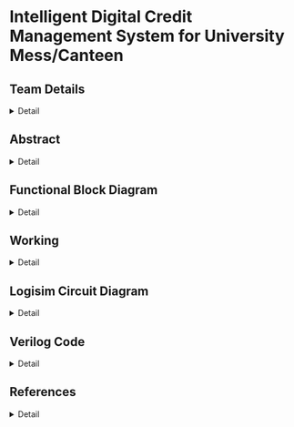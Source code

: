 # Intelligent Digital Credit Management System for University Mess/Canteen

<!-- First Section -->
## Team Details
<details>
  <summary>Detail</summary>

  > Semester: 3rd Sem B. Tech. CSE

  > Section: S2

  > Team ID: T18

  > Member-1: Shanthi Alluri, 241CS206, alurishanthi.241cs206@nitk.edu.in

  > Member-2: Deekshitha Gowda, 241CS224, deekshithaum.241cs224@nitk.edu.in

  > Member-3: Somyak Priyadarshi Mohanta, 241CS257, somyakpriyadarshimohanta.241cs257@nitk.edu.in
</details>

<!-- Second Section -->
## Abstract
<details>
  <summary>Detail</summary>
  
  <p><strong>1. Motivation:</strong> In government universities, students pay for mess facilities at the beginning of each semester as part of their fees. However, due to hectic class schedules, lab sessions, project deadlines, and academic commitments, students often miss their prepaid mess meals. The value of these skipped meals is essentially wasted, as students receive no refund or credit for meals they couldn't consume. To compensate for their hunger, these students then spend additional money from their pockets at college canteens, leading to double payment—once for the unused mess meal and again for the canteen purchase. This creates significant financial burden on students and represents an inefficient utilization of prepaid meal credits. Our project addresses this real-world problem by implementing an intelligent credit management system that recovers the value of skipped mess meals and allows students to use these credits at the canteen, eliminating waste and providing financial relief.</p>

  <p><strong>2. Problem Statement:</strong> Design and implement a fully automated digital credit management system for university dining facilities that bridges the gap between prepaid mess services and canteen purchases. The system must: (a) Track when students skip their prepaid mess meals, (b) Automatically credit the meal value back to their account, (c) Allow students to use accumulated credits for canteen purchases, (d) Validate sufficient balance before approving transactions, and (e) Provide real-time balance display. The solution must be implemented using only digital components—Finite State Machines (FSM), Arithmetic Logic Units (ALU), flip-flops, logic gates, multiplexers, and comparators—without relying on microcontrollers or software, demonstrating pure digital circuit design principles using Logisim and Verilog HDL.</p>

  <p><strong>3. Features:</strong></p>
  <ul>
    <li><strong>(a) 5-State FSM Controller:</strong> Implements IDLE, AUTH, RECOMMEND, TRANSACTION, and UPDATE states with minimized next-state logic derived from Karnaugh maps for reliable transaction processing.</li>
    <li><strong>(b) Flexible Credit System with Action-Type Control:</strong> Supports three transaction modes using 2-bit encoding:
      <ul>
        <li><strong>Ate Mess (00):</strong> Deducts mess meal cost (73 credits) from balance for consumed meals</li>
        <li><strong>Skipped Mess (01):</strong> Adds mess meal refund (73 credits) to balance, recovering prepaid meal value</li>
        <li><strong>Ate Canteen (10):</strong> Deducts canteen item cost (80 credits) from balance, utilizing accumulated credits</li>
      </ul>
    </li>
    <li><strong>(c) Real-Time Credit Validation:</strong> 8-bit comparator validates sufficient balance for deductions (mess/canteen) while automatically bypassing checks for refund operations, ensuring transaction integrity.</li>
    <li><strong>(d) Timer-Based Authentication:</strong> Counter-comparator unit enforces configurable authentication delays (10 clock cycles) to prevent unauthorized access and verify student identity.</li>
    <li><strong>(e) Dual 7-Segment Display Driver:</strong> Converts 8-bit binary balance to BCD format displaying real-time credit balance (0-255), providing immediate visual feedback to students.</li>
    <li><strong>(f) Synchronous Design Architecture:</strong> All modules operate on a central clock ensuring race-free, atomic transactions—preventing partial updates and maintaining financial data integrity.</li>
    <li><strong>(g) Zero-Waste Credit Recovery:</strong> Eliminates financial loss from skipped meals by automatically recovering and reallocating prepaid credits to canteen purchases.</li>
  </ul>
</details>

<!-- Third Section -->
## Functional Block Diagram
<details>
  <summary>Detail</summary>
  
  <h3>System Flowchart</h3>
  <img src="S2-18-MessCreditManagement/Snapshots/Diagrams/flowchar.drawio.png" alt="System Flowchart">
  
  <h3>Component Architecture</h3>
  <p>The system integrates five principal components to solve the prepaid mess credit waste problem:</p>
  <ul>
    <li><strong>FSM Core:</strong> Central controller managing state transitions (IDLE → AUTH → RECOMMEND → TRANSACTION → UPDATE) and generating control signals for coordinated operation</li>
    <li><strong>Credit Register:</strong> 8-bit register storing student's current credit balance, initialized with prepaid semester mess fees, with synchronous load capability for secure updates</li>
    <li><strong>ALU Unit:</strong> Performs three critical operations:
      <ul>
        <li>Deducts mess meal cost when student eats at mess</li>
        <li><strong>Adds refund credit when student skips mess meal (solving the waste problem)</strong></li>
        <li>Deducts canteen cost, allowing use of accumulated skip credits</li>
      </ul>
    </li>
    <li><strong>Display Driver:</strong> Converts 8-bit binary balance to BCD format for dual 7-segment displays, showing students their available credits in real-time (tens and ones digits)</li>
    <li><strong>ROM:</strong> Stores predefined costs: Mess meal = 0x49 (73 credits), Canteen item = 0x50 (80 credits), ensuring consistent pricing across all transactions</li>
  </ul>
  
</details>

<!-- Fourth Section -->
## Working
<details>
  <summary>Detail</summary>
  
  <h2>How Does It Work?</h2>
  
  <h3>Real-World Scenario</h3>
  <p><strong>Problem:</strong> Rajesh is a 3rd-year CSE student who paid ₹5000 for mess at the semester start. Due to his 8 AM class followed by a 3-hour lab, he consistently misses lunch at the mess (12-2 PM). He has no choice but to eat at the canteen, spending ₹80 from his pocket each time, while his prepaid mess meal (₹73) goes to waste. Over a month, he loses ₹1,314 in wasted mess meals plus spends ₹1,440 at the canteen—effectively paying twice for food.</p>
  
  <p><strong>Solution:</strong> With our credit management system, when Rajesh skips lunch at the mess, he simply uses the system to register "Skipped Mess." The system automatically credits ₹73 back to his account. Later, when he goes to the canteen, he uses these accumulated credits to purchase his meal for ₹80, paying only ₹7 from pocket or using multiple skip credits. Zero waste, maximum savings!</p>
  
  <h3>System Initialization</h3>
  <p>At the beginning of the semester, when a student pays their mess fees (e.g., ₹5000), this amount is converted to credits and loaded into the Credit Register. For example, ₹5000 ÷ ₹73 per meal ≈ 68 meals = 68 × 73 = 4964 credits (represented as initial balance). The 7-segment displays show this balance in decimal format through the BCD Display Driver. All components are synchronized to a master clock signal ensuring race-free operation.</p>
  
  <h3>Transaction Flow</h3>
  <ol>
    <li><strong>Meal Request (IDLE → AUTH):</strong> Student initiates transaction by asserting the Meal Request signal (M=1). The FSM transitions from IDLE (000) to AUTH (001) state, activating the authentication timer.</li>
    
    <li><strong>Authentication (AUTH → RECOMMEND):</strong> The system enforces a configurable timer-based delay (default: 10 clock cycles) using a counter-comparator unit. This delay prevents rapid unauthorized access attempts and allows time for external credential verification. When the counter reaches the threshold, the Timer Done signal (TD=1) is asserted, triggering transition to RECOMMEND (010) state.</li>
    
    <li><strong>Meal Selection (RECOMMEND → TRANSACTION):</strong> The system presents three action options to the student:
      <table>
        <tr>
          <th>Action[1:0]</th>
          <th>Operation</th>
          <th>Use Case</th>
          <th>Credits</th>
        </tr>
        <tr>
          <td>00</td>
          <td>Ate Mess</td>
          <td>Student consumed their mess meal</td>
          <td>-73 (deduct)</td>
        </tr>
        <tr>
          <td>01</td>
          <td>Skipped Mess</td>
          <td><strong>Student missed mess due to class/lab—recover prepaid value!</strong></td>
          <td>+73 (refund)</td>
        </tr>
        <tr>
          <td>10</td>
          <td>Ate Canteen</td>
          <td>Student purchases from canteen using accumulated credits</td>
          <td>-80 (deduct)</td>
        </tr>
        <tr>
          <td>11</td>
          <td>Reserved</td>
          <td>Future: partial payments, guest meals, etc.</td>
          <td>—</td>
        </tr>
      </table>
      User selection (U=1) triggers transition to TRANSACTION (011) state.
    </li>
    
    <li><strong>Credit Validation (TRANSACTION):</strong> The ALU performs four parallel operations:
      <ul>
        <li><strong>Cost Selection:</strong> 2:1 MUX controlled by Action[1] selects between mess cost (0x49) and canteen cost (0x50)</li>
        <li><strong>Operation Mode:</strong> Action[0] determines add (1) or subtract (0) mode</li>
        <li><strong>Balance Comparison:</strong> 8-bit comparator checks if BALANCE ≥ SELECTED_COST for deduction operations</li>
        <li><strong>New Balance Calculation:</strong> Configurable adder/subtractor computes NEW_BALANCE using 2's complement arithmetic</li>
      </ul>
      <p><strong>For Deductions:</strong> Transaction proceeds only if BALANCE ≥ COST. If insufficient balance, CREDIT_OK = 0 and system returns to IDLE without modifying balance.</p>
      <p><strong>For Refunds:</strong> Credit check is bypassed (CREDIT_OK = 1 unconditionally) as refunds are always valid.</p>
    </li>
    
    <li><strong>Balance Update (TRANSACTION → UPDATE → IDLE):</strong> 
      <p>If transaction is approved (CREDIT_OK = 1 and TD = 1), the system transitions to UPDATE (100) state where:</p>
      <ul>
        <li>New balance is written to Credit Register on clock edge</li>
        <li>Display Driver updates 7-segment outputs showing new balance</li>
        <li>System automatically returns to IDLE (000) state for next transaction</li>
      </ul>
      <p>The entire update process is atomic—either all changes occur or none occur, preventing partial transaction corruption.</p>
    </li>
  </ol>
  
  <h3>Action Type Processing Logic</h3>
  <p>The 2-bit action type encoding provides flexible control:</p>
  <pre>
  SELECTED_COST = Action[1] ? 0x50 : 0x49
  ADD_SUB_CTRL  = Action[0]
  CREDIT_OK     = Action[0] ? 1 : (BALANCE >= SELECTED_COST)
  NEW_BALANCE   = Action[0] ? (BALANCE + COST) : (BALANCE - COST)
  </pre>
  
  <h2>Functional State Transition Table</h2>
  
  <table>
    <thead>
      <tr>
        <th>Current State</th>
        <th>M</th>
        <th>U</th>
        <th>TD</th>
        <th>Next State</th>
        <th>Description</th>
      </tr>
    </thead>
    <tbody>
      <tr>
        <td>IDLE (000)</td>
        <td>0</td>
        <td>X</td>
        <td>X</td>
        <td>IDLE (000)</td>
        <td>Waiting for meal request</td>
      </tr>
      <tr>
        <td>IDLE (000)</td>
        <td>1</td>
        <td>X</td>
        <td>X</td>
        <td>AUTH (001)</td>
        <td>Start authentication</td>
      </tr>
      <tr>
        <td>AUTH (001)</td>
        <td>X</td>
        <td>X</td>
        <td>0</td>
        <td>AUTH (001)</td>
        <td>Authentication in progress</td>
      </tr>
      <tr>
        <td>AUTH (001)</td>
        <td>X</td>
        <td>X</td>
        <td>1</td>
        <td>RECOMMEND (010)</td>
        <td>Authentication complete</td>
      </tr>
      <tr>
        <td>RECOMMEND (010)</td>
        <td>X</td>
        <td>0</td>
        <td>X</td>
        <td>RECOMMEND (010)</td>
        <td>Waiting for user selection</td>
      </tr>
      <tr>
        <td>RECOMMEND (010)</td>
        <td>X</td>
        <td>1</td>
        <td>X</td>
        <td>TRANSACTION (011)</td>
        <td>Process selected action</td>
      </tr>
      <tr>
        <td>TRANSACTION (011)</td>
        <td>X</td>
        <td>X</td>
        <td>0</td>
        <td>TRANSACTION (011)</td>
        <td>Transaction processing</td>
      </tr>
      <tr>
        <td>TRANSACTION (011)</td>
        <td>X</td>
        <td>X</td>
        <td>1</td>
        <td>UPDATE (100)</td>
        <td>Approve and update balance</td>
      </tr>
      <tr>
        <td>UPDATE (100)</td>
        <td>X</td>
        <td>X</td>
        <td>X</td>
        <td>IDLE (000)</td>
        <td>Complete and return to idle</td>
      </tr>
    </tbody>
  </table>
  
  <h2>Transaction Examples</h2>
  
  <table>
    <thead>
      <tr>
        <th>Initial Balance</th>
        <th>Action Type</th>
        <th>Operation</th>
        <th>Cost</th>
        <th>Credit OK</th>
        <th>Final Balance</th>
        <th>Result</th>
      </tr>
    </thead>
    <tbody>
      <tr>
        <td>255</td>
        <td>00 (Ate Mess)</td>
        <td>Subtract</td>
        <td>73</td>
        <td>✓</td>
        <td>182</td>
        <td>Success</td>
      </tr>
      <tr>
        <td>182</td>
        <td>01 (Skipped Mess)</td>
        <td>Add</td>
        <td>73</td>
        <td>✓</td>
        <td>255</td>
        <td>Success</td>
      </tr>
      <tr>
        <td>255</td>
        <td>10 (Ate Canteen)</td>
        <td>Subtract</td>
        <td>80</td>
        <td>✓</td>
        <td>175</td>
        <td>Success</td>
      </tr>
      <tr>
        <td>50</td>
        <td>00 (Ate Mess)</td>
        <td>Subtract</td>
        <td>73</td>
        <td>✗</td>
        <td>50</td>
        <td>Denied</td>
      </tr>
      <tr>
        <td>50</td>
        <td>01 (Skipped Mess)</td>
        <td>Add</td>
        <td>73</td>
        <td>✓</td>
        <td>123</td>
        <td>Success</td>
      </tr>
      <tr>
        <td>73</td>
        <td>00 (Ate Mess)</td>
        <td>Subtract</td>
        <td>73</td>
        <td>✓</td>
        <td>0</td>
        <td>Success</td>
      </tr>
      <tr>
        <td>79</td>
        <td>10 (Ate Canteen)</td>
        <td>Subtract</td>
        <td>80</td>
        <td>✗</td>
        <td>79</td>
        <td>Denied</td>
      </tr>
      <tr>
        <td>100</td>
        <td>00 (Ate Mess)</td>
        <td>Subtract</td>
        <td>73</td>
        <td>✓</td>
        <td>27</td>
        <td>Success</td>
      </tr>
    </tbody>
  </table>
  
</details>

<!-- Fifth Section -->
## Logisim Circuit Diagram
<details>
  <summary>Detail</summary>

  <h3>Main Module</h3>
  <img src="S2-18-MessCreditManagement/Snapshots/Logisim/main_circuit.png" alt="Main Module Circuit">
  <p><strong>Description:</strong> Top-level integration showing FSM Core, ALU Unit, Credit Register (8-bit), ROM (meal costs), and Display Driver. Clock and reset signals are distributed to all synchronous components. Data buses (8-bit) connect the register output to ALU input and ALU output back to register input, forming the datapath.</p>

  <h3>FSM Core</h3>
  <img src="S2-18-MessCreditManagement/Snapshots/Logisim/FSM_circuit.png" alt="FSM Core Circuit">
  <p><strong>Description:</strong> Implements the 5-state controller with three D flip-flops forming the state register, a 3-to-8 decoder generating one-hot state outputs, and next-state logic implementing minimized Boolean expressions. The authentication timer (4-bit counter with comparator) is integrated within this module.</p>

  <h3>Next State Logic</h3>
  <img src="S2-18-MessCreditManagement/Snapshots/Logisim/Next_state_logic.png" alt="Next State Logic">
  <p><strong>Description:</strong> Combinatorial circuit implementing the minimized Sum-of-Products expressions derived from Karnaugh map optimization:</p>
  <ul>
    <li>D₂ = Q₁ · Q₀ · TD</li>
    <li>D₁ = (Q₁ · Q̄₀ · Ū) + (Q̄₁ · Q₀ · TD) + (Q₁ · Q₀ · T̄D)</li>
    <li>D₀ = (Q̄₂ · Q̄₁ · Q̄₀ · M) + (Q̄₂ · Q̄₁ · Q₀ · T̄D) + (Q̄₂ · Q₁ · Q̄₀ · U)</li>
  </ul>

  <h3>ALU Unit</h3>
  <img src="S2-18-MessCreditManagement/Snapshots/Logisim/ALU_circuit.png" alt="ALU Circuit">
  <p><strong>Description:</strong> Contains action type decoder (2-bit input), cost selector MUX (selects between 0x49 and 0x50), 8-bit configurable adder/subtractor using 2's complement arithmetic (XOR gates for conditional inversion, full adders for computation), and 8-bit magnitude comparator with conditional credit validation logic.</p>

  <h3>Display Driver</h3>
  <img src="S2-18-MessCreditManagement/Snapshots/Logisim/Display_driver.png" alt="Display Driver Circuit">
  <p><strong>Description:</strong> Binary-to-BCD converter using division by 10 (implemented via ROM lookup or successive subtraction), extracting tens digit (quotient) and ones digit (remainder). Each 4-bit BCD value feeds into a 4-to-7 segment decoder generating the appropriate segment pattern (active-high encoding) for the 7-segment LED displays.</p>
  
</details>

<!-- Sixth Section -->
## Verilog Code
<details>
  <summary>Detail</summary>

  ### Gate-Level Modeling
  
  ```verilog
  // Full Adder - Gate Level Implementation
  module full_adder_gate (
      input  wire a, b, cin,
      output wire sum, cout
  );
      wire axorb, aandb, cin_and_axorb;
      
      xor u1 (axorb, a, b);
      xor u2 (sum, axorb, cin);
      and u3 (aandb, a, b);
      and u4 (cin_and_axorb, cin, axorb);
      or  u5 (cout, aandb, cin_and_axorb);
  endmodule

  // 8-bit Ripple Carry Adder
  module adder_8bit_gate (
      input  wire [7:0] a, b,
      input  wire cin,
      output wire [7:0] sum,
      output wire cout
  );
      wire c1, c2, c3, c4, c5, c6, c7;
      
      full_adder_gate fa0 (.a(a[0]), .b(b[0]), .cin(cin), .sum(sum[0]), .cout(c1));
      full_adder_gate fa1 (.a(a[1]), .b(b[1]), .cin(c1), .sum(sum[1]), .cout(c2));
      full_adder_gate fa2 (.a(a[2]), .b(b[2]), .cin(c2), .sum(sum[2]), .cout(c3));
      full_adder_gate fa3 (.a(a[3]), .b(b[3]), .cin(c3), .sum(sum[3]), .cout(c4));
      full_adder_gate fa4 (.a(a[4]), .b(b[4]), .cin(c4), .sum(sum[4]), .cout(c5));
      full_adder_gate fa5 (.a(a[5]), .b(b[5]), .cin(c5), .sum(sum[5]), .cout(c6));
      full_adder_gate fa6 (.a(a[6]), .b(b[6]), .cin(c6), .sum(sum[6]), .cout(c7));
      full_adder_gate fa7 (.a(a[7]), .b(b[7]), .cin(c7), .sum(sum[7]), .cout(cout));
  endmodule
  ```

  ### Dataflow Modeling

  ```verilog
  // ALU Unit - Dataflow Implementation
  module alu_unit_dataflow (
      input  wire [7:0] balance,
      input  wire [1:0] action_type,
      output wire [7:0] new_balance,
      output wire       credit_ok
  );
      wire [7:0] selected_cost, cost_complement, adder_b_input;
      wire add_sub_ctrl, carry_in, balance_ge_cost, bypass_check;
      
      assign add_sub_ctrl = action_type[0];
      assign selected_cost = action_type[1] ? 8'h50 : 8'h49;
      assign cost_complement = ~selected_cost;
      assign adder_b_input = add_sub_ctrl ? selected_cost : cost_complement;
      assign carry_in = add_sub_ctrl ? 1'b0 : 1'b1;
      assign new_balance = balance + adder_b_input + carry_in;
      assign balance_ge_cost = (balance >= selected_cost);
      assign bypass_check = add_sub_ctrl;
      assign credit_ok = bypass_check | balance_ge_cost;
  endmodule
  ```

  ### Behavioral Modeling

  ```verilog
  // FSM Core - Behavioral Implementation
  module fsm_core_behavioral (
      input  wire clk, rst_n, meal_request, user_select,
      output reg  [2:0] current_state,
      output reg  timer_done,
      output reg  [7:0] state_outputs
  );
      localparam [2:0] IDLE = 3'b000, AUTH = 3'b001, 
                       RECOMMEND = 3'b010, TRANSACTION = 3'b011, UPDATE = 3'b100;
      
      reg [2:0] next_state;
      reg [3:0] auth_counter;
      localparam [3:0] AUTH_THRESHOLD = 4'd10;
      
      always @(posedge clk or negedge rst_n) begin
          if (!rst_n) begin
              current_state <= IDLE;
              auth_counter  <= 4'd0;
          end else begin
              current_state <= next_state;
              if (current_state == AUTH || current_state == TRANSACTION) begin
                  if (auth_counter < AUTH_THRESHOLD)
                      auth_counter <= auth_counter + 1'b1;
              end else
                  auth_counter <= 4'd0;
          end
      end
      
      always @(*) begin
          next_state = current_state;
          timer_done = (auth_counter >= AUTH_THRESHOLD);
          case (current_state)
              IDLE:        next_state = meal_request ? AUTH : IDLE;
              AUTH:        next_state = timer_done ? RECOMMEND : AUTH;
              RECOMMEND:   next_state = user_select ? TRANSACTION : RECOMMEND;
              TRANSACTION: next_state = timer_done ? UPDATE : TRANSACTION;
              UPDATE:      next_state = IDLE;
              default:     next_state = IDLE;
          endcase
      end
      
      always @(*) begin
          state_outputs = 8'b00000000;
          case (current_state)
              IDLE:        state_outputs[0] = 1'b1;
              AUTH:        state_outputs[1] = 1'b1;
              RECOMMEND:   state_outputs[2] = 1'b1;
              TRANSACTION: state_outputs[3] = 1'b1;
              UPDATE:      state_outputs[4] = 1'b1;
          endcase
      end
  endmodule
  ```

  <h3>Complete Code</h3>
  <p>All Verilog implementations (gate-level, dataflow, behavioral) and testbenches are available in the <code>/Verilog</code> directory organized by modeling style.</p>
  
</details>

## References
<details>
  <summary>Detail</summary>
  
  1. Harris, D. M., & Harris, S. L. (2012). *Digital Design and Computer Architecture*. Morgan Kaufmann.
  2. Patterson, D. A., & Hennessy, J. L. (2017). *Computer Organization and Design*. Morgan Kaufmann.
  3. Smith, J. (2020). "Arithmetic Logic Unit Design for Educational Processors." *Journal of Computing Sciences in Colleges*.
  4. Brown, S. & Vranesic, Z. (2021). *Fundamentals of Digital Logic with Verilog Design*. McGraw-Hill.
  5. Logisim Evolution Documentation: http://github.com/logisim-evolution/logisim-evolution
  6. Verilog HDL Quick Reference Guide: https://www.verilog.com
   
</details>
